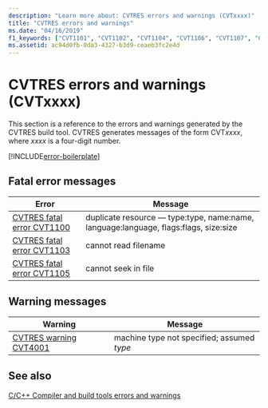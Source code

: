 ```yaml
---
description: "Learn more about: CVTRES errors and warnings (CVTxxxx)"
title: "CVTRES errors and warnings"
ms.date: "04/16/2019"
f1_keywords: ["CVT1101", "CVT1102", "CVT1104", "CVT1106", "CVT1107", "CVT1108", "CVT1109", "CVT1110"]
ms.assetid: ac94d0fb-0da3-4327-b3d9-ceaeb3fc2e4d
---
```

# CVTRES errors and warnings (CVTxxxx)

This section is a reference to the errors and warnings generated by the CVTRES build tool. CVTRES generates messages of the form CVT*xxxx*, where *xxxx* is a four-digit number.

[!INCLUDE[error-boilerplate](../../error-messages/includes/error-boilerplate.md)]

## Fatal error messages

| Error | Message |
|--|--|
| [CVTRES fatal error CVT1100](cvtres-fatal-error-cvt1100.md) | duplicate resource — type:type, name:name, language:language, flags:flags, size:size |
| [CVTRES fatal error CVT1103](cvtres-fatal-error-cvt1103.md) | cannot read filename |
| [CVTRES fatal error CVT1105](cvtres-fatal-error-cvt1105.md) | cannot seek in file |

## Warning messages

| Warning | Message |
|--|--|
| [CVTRES warning CVT4001](cvtres-warning-cvt4001.md) | machine type not specified; assumed *type* |

## See also

[C/C++ Compiler and build tools errors and warnings](../compiler-errors-1/c-cpp-build-errors.md)

